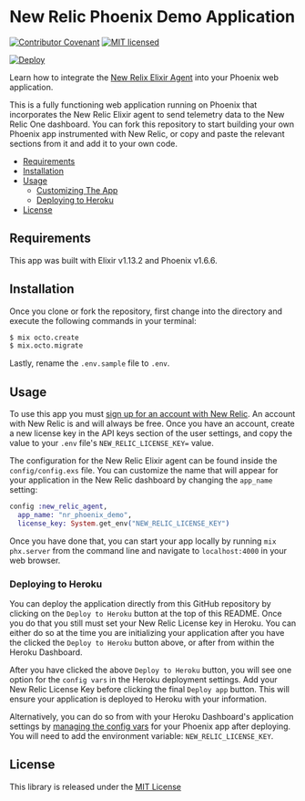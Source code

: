 # New Relic Phoenix Demo Application

[![Contributor Covenant](https://img.shields.io/badge/Contributor%20Covenant-v2.0%20adopted-ff69b4.svg)](CODE_OF_CONDUCT.md)
[![MIT licensed](https://img.shields.io/badge/license-MIT-blue.svg)](./LICENSE.txt)

[![Deploy](https://www.herokucdn.com/deploy/button.svg)](https://heroku.com/deploy)

Learn how to integrate the [New Relix Elixir Agent](https://github.com/newrelic/elixir_agent) into your Phoenix web application.

This is a fully functioning web application running on Phoenix that incorporates the New Relic Elixir agent to send telemetry data to the New Relic One dashboard. You can fork this repository to start building your own Phoenix app instrumented with New Relic, or copy and paste the relevant sections from it and add it to your own code.

* [Requirements](#requirements)
* [Installation](#installation)
* [Usage](#usage)
    * [Customizing The App](#customizing-the-app)
    * [Deploying to Heroku](#deploying-to-heroku)
* [License](#license)

## Requirements

This app was built with Elixir v1.13.2 and Phoenix v1.6.6.

## Installation

Once you clone or fork the repository, first change into the directory and execute the following commands in your terminal:

```bash
$ mix octo.create
$ mix.octo.migrate
```

Lastly, rename the `.env.sample` file to `.env`.

## Usage

To use this app you must [sign up for an account with New Relic](https://newrelic.com/signup?utm_source=devrel&utm_medium=organic_social&utm_campaign=github_newrelic_experimental_devrel_repo). An account with New Relic is and will always be free. Once you have an account, create a new license key in the API keys section of the user settings, and copy the value to your `.env` file's `NEW_RELIC_LICENSE_KEY=` value.

The configuration for the New Relic Elixir agent can be found inside the `config/config.exs` file. You can customize the name that will appear for your application in the New Relic dashboard by changing the `app_name` setting:

```elixir
config :new_relic_agent,
  app_name: "nr_phoenix_demo",
  license_key: System.get_env("NEW_RELIC_LICENSE_KEY")
```

Once you have done that, you can start your app locally by running `mix phx.server` from the command line and
navigate to `localhost:4000` in your web browser.

### Deploying to Heroku

You can deploy the application directly from this GitHub repository by clicking on the `Deploy to Heroku` button at the top of this README. Once you do that you still must set your New Relic License key in Heroku. You can either do so at the time you are initializing your application after you have the clicked the `Deploy to Heroku` button above, or after from within the Heroku Dashboard.

After you have clicked the above `Deploy to Heroku` button, you will see one option for the `config vars` in the Heroku deployment settings. Add your New Relic License Key before clicking the final `Deploy app` button. This will ensure your application is deployed to Heroku with your information.

Alternatively, you can do so from with your Heroku Dashboard's application settings by [managing the config vars](https://devcenter.heroku.com/articles/config-vars#using-the-heroku-dashboard) for your Phoenix app after deploying. You will need to add the environment variable: `NEW_RELIC_LICENSE_KEY`.

## License

This library is released under the [MIT License][license]

[license]: LICENSE.md